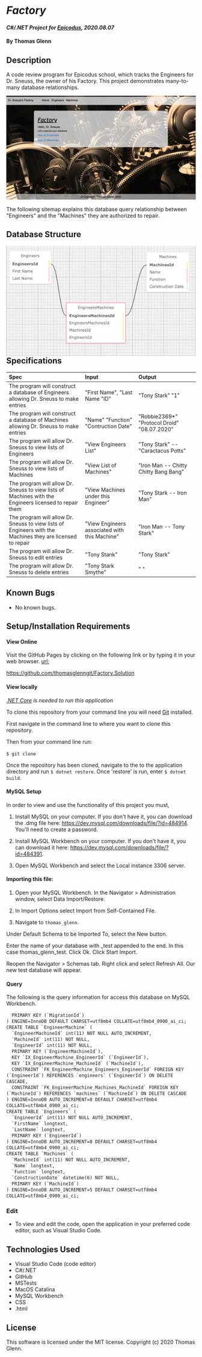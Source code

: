 # _Factory_

#### _C#/.NET Project for [Epicodus](https://www.epicodus.com/), 2020.08.07_

#### By **Thomas Glenn**

## Description
A code review program for Epicodus school, which tracks the Engineers for Dr. Sneuss, the owner of his Factory. This project demonstrates many-to-many database relationships. 

<img src="Factory/wwwroot/assets/images/FactoryPage.png" style = "floate: left; margin-right: 10px;" />

The following sitemap explains this database query relationship between "Engineers" and the "Machines" they are authorized to repair.

## Database Structure
<img src="Factory/wwwroot/assets/images/siteplan.png"          style="float: left; margin-right: 10px;" />

## Specifications

| Spec | Input | Output | 
|:--------- |:--------- |:-------- |
| The program will construct a database of Engineers allowing Dr. Sneuss to make entries | "First Name", "Last Name "ID" | "Tony Stark" "1"| 
| The program will construct a database of Machines allowing Dr. Sneuss to make entries | "Name"  "Function" "Contruction Date" | "Robbie2369*" "Protocol Droid" "08.07.2020"|
| The program will allow Dr. Sneuss to view lists of Engineers | "View Engineers List" | "Tony Stark" -- "Caractacus Potts"|
| The program will allow Dr. Sneuss to view lists of Machines |  "View List of Machines" | "Iron Man -- Chitty Chitty Bang Bang" |
| The program will allow Dr. Sneuss to view lists of Machines with the Engineers licensed to repair them | "View Machines under this Engineer" | "Tony Stark -- Iron Man" |
| The program will allow Dr. Sneuss to view lists of Engineers with the Machines they are licensed to repair| "View Engineers associated with this Machine" | "Iron Man -- Tony Stark" |
| The program will allow Dr. Sneuss to edit entries | "Tony Stank" | "Tony Stark" |
| The program will allow Dr. Sneuss to delete entries | "Tony Stark Smythe" | " " | 

## Known Bugs
* No known bugs.   

## Setup/Installation Requirements
#### View Online
Visit the GitHub Pages by clicking on the following link or by typing it in your web browser. 
<url:>

https://github.com/thomasglenngit/Factory.Solution

#### View locally

*[.NET Core](https://dotnet.microsoft.com/download/dotnet-core/2.2) is needed to run this application*

To clone this repository from your command line you will need [Git](https://git-scm.com/) installed. 

First navigate in the command line to where you want to clone this repository. 

Then from your command line run:

`$ git clone `

Once the repository has been cloned, navigate to the to the application directory and run `$ dotnet restore`.
Once 'restore' is run, enter `$ dotnet build`.

#### MySQL Setup
In order to view and use the functionality of this project you must,
1. Install MySQL on your computer. If you don't have it, you can download the .dmg file here:
https://dev.mysql.com/downloads/file/?id=484914. You'll need to create a password.

2. Install MySQL Workbench on your computer. If you don't have it, you can download it here:
https://dev.mysql.com/downloads/file/?id=484391.

3. Open MySQL Workbench and select the Local instance 3306 server. 

#### Importing this file:
1. Open your MySQL Workbench. In the Navigator > Administration window, select Data Import/Restore.

2. In Import Options select Import from Self-Contained File.

3. Navigate to `thomas_glenn`.

Under Default Schema to be Imported To, select the New button.

Enter the name of your database with _test appended to the end.
In this case thomas_glenn_test.
Click Ok.
Click Start Import.

Reopen the Navigator > Schemas tab. Right click and select Refresh All. Our new test database will appear.

#### Query
The following is the query information for access this database on MySQL Workbench.
```
  PRIMARY KEY (`MigrationId`)
) ENGINE=InnoDB DEFAULT CHARSET=utf8mb4 COLLATE=utf8mb4_0900_ai_ci;
CREATE TABLE `EngineerMachine` (
  `EngineerMachineId` int(11) NOT NULL AUTO_INCREMENT,
  `MachineId` int(11) NOT NULL,
  `EngineerId` int(11) NOT NULL,
  PRIMARY KEY (`EngineerMachineId`),
  KEY `IX_EngineerMachine_EngineerId` (`EngineerId`),
  KEY `IX_EngineerMachine_MachineId` (`MachineId`),
  CONSTRAINT `FK_EngineerMachine_Engineers_EngineerId` FOREIGN KEY (`EngineerId`) REFERENCES `engineers` (`EngineerId`) ON DELETE CASCADE,
  CONSTRAINT `FK_EngineerMachine_Machines_MachineId` FOREIGN KEY (`MachineId`) REFERENCES `machines` (`MachineId`) ON DELETE CASCADE
) ENGINE=InnoDB AUTO_INCREMENT=8 DEFAULT CHARSET=utf8mb4 COLLATE=utf8mb4_0900_ai_ci;
CREATE TABLE `Engineers` (
  `EngineerId` int(11) NOT NULL AUTO_INCREMENT,
  `FirstName` longtext,
  `LastName` longtext,
  PRIMARY KEY (`EngineerId`)
) ENGINE=InnoDB AUTO_INCREMENT=8 DEFAULT CHARSET=utf8mb4 COLLATE=utf8mb4_0900_ai_ci;
CREATE TABLE `Machines` (
  `MachineId` int(11) NOT NULL AUTO_INCREMENT,
  `Name` longtext,
  `Function` longtext,
  `ConstructionDate` datetime(6) NOT NULL,
  PRIMARY KEY (`MachineId`)
) ENGINE=InnoDB AUTO_INCREMENT=5 DEFAULT CHARSET=utf8mb4 COLLATE=utf8mb4_0900_ai_ci;

```

### Edit
* To view and edit the code, open the application in your preferred code editor, such as Visual Studio Code.

## Technologies Used
* Visual Studio Code (code editor)
* C#/.NET
* GitHub
* MSTests
* MacOS Catalina
* MySQL Workbench
* CSS
* .html

## License
This software is licensed under the MIT license. Copyright (c) 2020 Thomas Glenn.

